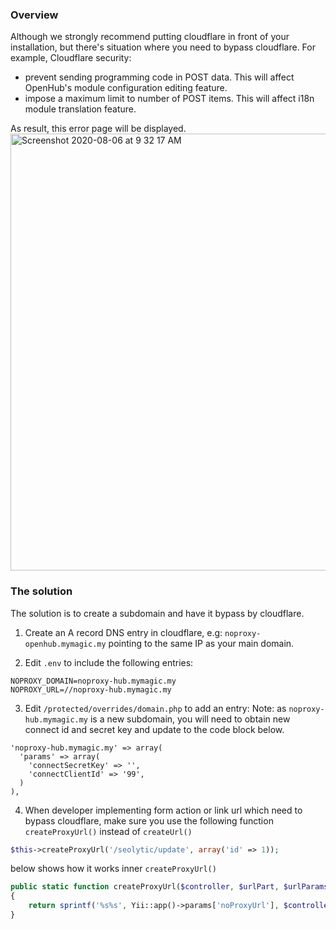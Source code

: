 ### Overview
Although we strongly recommend putting cloudflare in front of your installation, but there's situation where you need to bypass cloudflare. For example, Cloudflare security:
* prevent sending programming code in POST data. This will affect OpenHub's module configuration editing feature.
* impose a maximum limit to number of POST items. This will affect i18n module translation feature.

As result, this error page will be displayed.
<img width="699" alt="Screenshot 2020-08-06 at 9 32 17 AM" src="https://user-images.githubusercontent.com/5336690/89480375-bdbd8780-d7c7-11ea-93cc-55b82d9c7aad.png">


### The solution
The solution is to create a subdomain and have it bypass by cloudflare.

1) Create an A record DNS entry in cloudflare, e.g: `noproxy-openhub.mymagic.my` pointing to the same IP as your main domain.

2) Edit `.env` to include the following entries:
```
NOPROXY_DOMAIN=noproxy-hub.mymagic.my
NOPROXY_URL=//noproxy-hub.mymagic.my
```

3) Edit `/protected/overrides/domain.php` to add an entry:
Note: as `noproxy-hub.mymagic.my` is a new subdomain, you will need to obtain new connect id and secret key and update to the code block below.
```
'noproxy-hub.mymagic.my' => array(
  'params' => array(
    'connectSecretKey' => '',
    'connectClientId' => '99',
  )
),
```
4) When developer implementing form action or link url which need to bypass cloudflare, make sure you use the following function `createProxyUrl()` instead of `createUrl()`
```php
$this->createProxyUrl('/seolytic/update', array('id' => 1));
```

below shows how it works inner `createProxyUrl()`
```php
public static function createProxyUrl($controller, $urlPart, $urlParams)
{
    return sprintf('%s%s', Yii::app()->params['noProxyUrl'], $controller->createUrl($urlPart, $urlParams));
}
```
